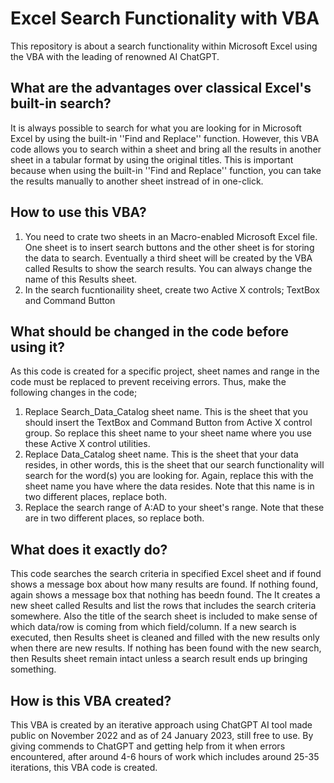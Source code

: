 # Excel Search Functionality with VBA

This repository is about a search functionality within Microsoft Excel using the VBA with the leading of renowned AI ChatGPT.

## What are the advantages over classical Excel's built-in search?

It is always possible to search for what you are looking for in Microsoft Excel by using the built-in ''Find and Replace'' function. However, this VBA code allows you to search within a sheet and bring all the results in another sheet in a tabular format by using the original titles. This is important because when using the built-in ''Find and Replace'' function, you can take the results manually to another sheet instread of in one-click.

## How to use this VBA?

1) You need to crate two sheets in an Macro-enabled Microsoft Excel file. One sheet is to insert search buttons and the other sheet is for storing the data to search. Eventually a third sheet will be created by the VBA called Results to show the search results. You can always change the name of this Results sheet.
2) In the search fucntionaility sheet, create two Active X controls; TextBox and Command Button

## What should be changed in the code before using it?

As this code is created for a specific project, sheet names and range in the code must be replaced to prevent receiving errors. Thus, make the following changes in the code;
1) Replace Search_Data_Catalog sheet name. This is the sheet that you should insert the TextBox and Command Button from Active X control group. So replace this sheet name to your sheet name where you use these Active X control utilities.
2) Replace Data_Catalog sheet name. This is the sheet that your data resides, in other words, this is the sheet that our search functionality will search for the word(s) you are looking for. Again, replace this with the sheet name you have where the data resides. Note that this name is in two different places, replace both.
3) Replace the search range of A:AD to your sheet's range. Note that these are in two different places, so replace both.

## What does it exactly do?

This code searches the search criteria in specified Excel sheet and if found shows a message box about how many results are found. If nothing found, again shows a message box that nothing has beedn found. The It creates a new sheet called Results and list the rows that includes the search criteria somewhere. Also the title of the search sheet is included to make sense of which data/row is coming from which field/column. If a new search is executed, then Results sheet is cleaned and filled with the new results only when there are new results. If nothing has been found with the new search, then Results sheet remain intact unless a search result ends up bringing something.

## How is this VBA created?

This VBA is created by an iterative approach using ChatGPT AI tool made public on November 2022 and as of 24 January 2023, still free to use. By giving commends to ChatGPT and getting help from it when errors encountered, after around 4-6 hours of work which includes around 25-35 iterations, this VBA code is created.
